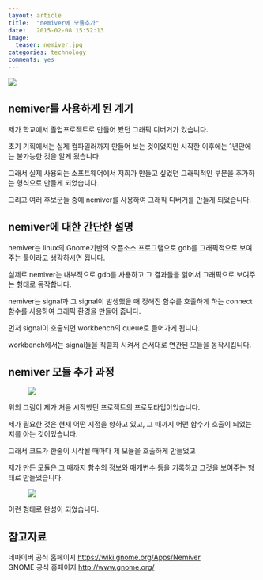 ```yaml
---
layout: article
title:  "nemiver에 모듈추가"
date:   2015-02-08 15:52:13
image:
  teaser: nemiver.jpg
categories: technology
comments: yes
---
```

<img src="https://farm9.staticflickr.com/8679/15535277554_d320f6692c_c.jpg">


## nemiver를 사용하게 된 계기

제가 학교에서 졸업프로젝트로 만들어 봤던 그래픽 디버거가 있습니다.

초기 기획에서는 실제 컴파일러까지 만들어 보는 것이었지만 시작한 이후에는 1년안에는 불가능한 것을 알게 됬습니다.

그래서 실제 사용되는 소프트웨어에서 저희가 만들고 싶었던 그래픽적인 부분을 추가하는 형식으로 만들게 되었습니다.

그리고 여러 후보군들 중에 nemiver를 사용하여 그래픽 디버거를 만들게 되었습니다.


## nemiver에 대한 간단한 설명

nemiver는 linux의 Gnome기반의 오픈소스 프로그램으로 gdb를 그래픽적으로 보여주는 툴이라고 생각하시면 됩니다.

실제로 nemiver는 내부적으로 gdb를 사용하고 그 결과들을 읽어서 그래픽으로 보여주는 형태로 동작합니다.

nemiver는 signal과 그 signal이 발생했을 때 정해진 함수를 호출하게 하는 connect함수를 사용하여 그래픽 환경을 만들어 줍니다.

먼저 signal이 호출되면 workbench의 queue로 들어가게 됩니다.

workbench에서는 signal들을 직렬화 시켜서 순서대로 연관된 모듈을 동작시킵니다.


## nemiver 모듈 추가 과정

<figure class="half">
	<img src="//kbs0327.github.io/blog/images/nemiver_prototype.jpg">
</figure>

위의 그림이 제가 처음 시작했던 프로젝트의 프로토타입이었습니다.

제가 필요한 것은 현재 어떤 지점을 향하고 있고, 그 때까지 어떤 함수가 호출이 되었는지를 아는 것이었습니다.

그래서 코드가 한줄이 시작될 때마다 제 모듈을 호출하게 만들었고

제가 만든 모듈은 그 때까지 함수의 정보와 매개변수 등을 기록하고 그것을 보여주는 형태로 만들었습니다.

<figure class="half">
	<img src="//kbs0327.github.io/blog/images/nemiver_complete.jpg">
</figure>

이런 형태로 완성이 되었습니다.


## 참고자료
네마이버 공식 홈페이지 <a href="https://wiki.gnome.org/Apps/Nemiver">https://wiki.gnome.org/Apps/Nemiver</a><br>
GNOME 공식 홈페이지 <a href="http://www.gnome.org/">http://www.gnome.org/</a>
